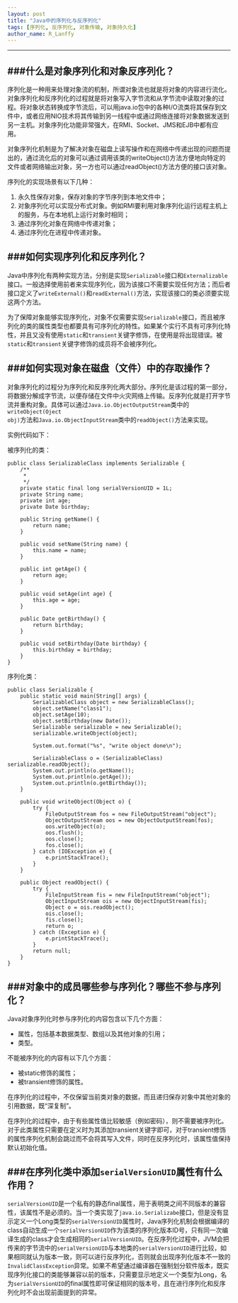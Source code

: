 ```yaml
---
layout: post
title: "Java中的序列化与反序列化"
tags: [序列化, 反序列化, 对象传输, 对象持久化]
author_name: R_Lanffy
---
```

---
###什么是对象序列化和对象反序列化？
---
序列化是一种用来处理对象流的机制，所谓对象流也就是将对象的内容进行流化。对象序列化和反序列化的过程就是将对象写入字节流和从字节流中读取对象的过程。将对象状态转换成字节流后，可以用java.io包中的各种I/O流类将其保存到文件中，或者应用NIO技术将其传输到另一线程中或通过网络连接将对象数据发送到另一主机。对象序列化功能非常强大，在RMI、Socket、JMS和EJB中都有应用。

对象序列化机制是为了解决对象在磁盘上读写操作和在网络中传递出现的问题而提出的，通过流化后的对象可以通过调用该类的writeObject()方法方便地向特定的文件或者网络输出对象，另一方也可以通过readObject()方法方便的接口该对象。

序列化的实现场景有以下几种：

1. 永久性保存对象，保存对象的字节序列到本地文件中；
2. 对象序列化可以实现分布式对象。例如RMI要利用对象序列化运行远程主机上的服务，与在本地机上运行对象时相同；
3. 通过序列化对象在网络中传递对象；
4. 通过序列化在进程中传递对象。

###如何实现序列化和反序列化？
---
Java中序列化有两种实现方法，分别是实现<code>Serializable</code>接口和<code>Externalizable</code>接口。一般选择使用前者来实现序列化，因为该接口不需要实现任何方法；而后者接口定义了<code>writeExternal()</code>和<code>readExternal()</code>方法，实现该接口的类必须要实现这两个方法。

为了保障对象能够实现序列化，对象不仅需要实现<code>Serializable</code>接口，而且被序列化的类的属性类型也都要具有可序列化的特性。如果某个实行不具有可序列化特性，并且又没有使用<code>static</code>和<code>transient</code>关键字修饰，在使用是将出现错误。被<code>static</code>和<code>transient</code>关键字修饰的成员将不会被序列化。


###如何实现对象在磁盘（文件）中的存取操作？
---
对象序列化的过程分为序列化和反序列化两大部分。序列化是该过程的第一部分，将数据分解成字节流，以便存储在文件中火灾网络上传输。反序列化就是打开字节流并重构对象。具体可以通过<code>Java.io.ObjectOutputStream</code>类中的<code>writeObject(Oject obj)</code>方法和<code>Java.io.ObjectInputStream</code>类中的<code>readObject()</code>方法来实现。

实例代码如下：

被序列化的类：

	public class SerializableClass implements Serializable {
		/**
		 * 
		 */
		private static final long serialVersionUID = 1L;
		private String name;
		private int age;
		private Date birthday;
	
		public String getName() {
			return name;
		}
	
		public void setName(String name) {
			this.name = name;
		}
	
		public int getAge() {
			return age;
		}
	
		public void setAge(int age) {
			this.age = age;
		}
	
		public Date getBirthday() {
			return birthday;
		}
	
		public void setBirthday(Date birthday) {
			this.birthday = birthday;
		}
	}

序列化类：

	public class Serializable {
		public static void main(String[] args) {
			SerializableClass object = new SerializableClass();
			object.setName("class1");
			object.setAge(10);
			object.setBirthday(new Date());
			Serializable serializable = new Serializable();
			serializable.writeObject(object);
	
			System.out.format("%s", "write object done\n");
	
			SerializableClass o = (SerializableClass) serializable.readObject();
			System.out.println(o.getName());
			System.out.println(o.getAge());
			System.out.println(o.getBirthday());
		}
	
		public void writeObject(Object o) {
			try {
				FileOutputStream fos = new FileOutputStream("object");
				ObjectOutputStream oos = new ObjectOutputStream(fos);
				oos.writeObject(o);
				oos.flush();
				oos.close();
				fos.close();
			} catch (IOException e) {
				e.printStackTrace();
			}
		}
	
		public Object readObject() {
			try {
				FileInputStream fis = new FileInputStream("object");
				ObjectInputStream ois = new ObjectInputStream(fis);
				Object o = ois.readObject();
				ois.close();
				fis.close();
				return o;
			} catch (Exception e) {
				e.printStackTrace();
			}
			return null;
		}
	}


###对象中的成员哪些参与序列化？哪些不参与序列化？
---
Java对象序列化时参与序列化的内容包含以下几个方面：

* 属性，包括基本数据类型、数组以及其他对象的引用；
* 类型。

不能被序列化的内容有以下几个方面：

* 被static修饰的属性；
* 被transient修饰的属性。

在序列化的过程中，不仅保留当前类对象的数据，而且递归保存对象中其他对象的引用数据，既“深复制”。

在序列化的过程中，由于有些属性值比较敏感（例如密码），则不需要被序列化。对于此类属性只需要在定义时为其添加transient关键字即可，对于transient修饰的属性序列化机制会跳过而不会将其写入文件，同时在反序列化时，该属性值保持默认初始化值。

###在序列化类中添加<code>serialVersionUID</code>属性有什么作用？
---
<code>serialVersionUID</code>是一个私有的静态final属性，用于表明类之间不同版本的兼容性，该属性不是必须的。当一个类实现了<code>java.io.Serializabe</code>接口，但是没有显示定义一个Long类型的<code>serialVersionUID</code>属性时，Java序列化机制会根据编译的class自动生成一个<code>serialVersionUID</code>作为该类的序列化版本ID号，只有同一次编译生成的class才会生成相同的<code>serialVersionUID</code>。在反序列化过程中，JVM会把传来的字节流中的<code>serialVersionUID</code>与本地类的<code>serialVersionUID</code>进行比较，如果相同就认为版本一致，则可以进行反序列化，否则就会出现序列化版本不一致的<code>InvalidClassException</code>异常。如果不希望通过编译器在强制划分软件版本，既实现序列化接口的类能够兼容以前的版本，只需要显示地定义一个类型为Long，名为<code>serialVersionUID</code>的final属性即可保证相同的版本号，且在进行序列化和反序列化时不会出现前面提到的异常。
